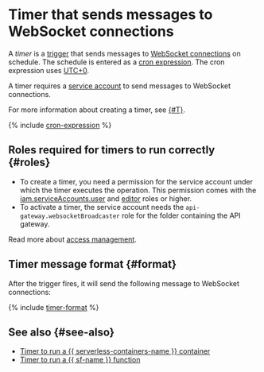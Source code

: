 # Timer that sends messages to WebSocket connections

A _timer_ is a [trigger](../trigger/) that sends messages to [WebSocket connections](../extensions/websocket.md) on schedule. The schedule is entered as a [cron expression](#cron-expression). The cron expression uses [UTC+0](https://en.wikipedia.org/wiki/Coordinated_Universal_Time).

A timer requires a [service account](../../../iam/concepts/users/service-accounts.md) to send messages to WebSocket connections.

For more information about creating a timer, see [{#T}](../../operations/trigger/timer-create.md).

{% include [cron-expression](../../../_includes/functions/cron-expression.md) %}

## Roles required for timers to run correctly {#roles}

* To create a timer, you need a permission for the service account under which the timer executes the operation. This permission comes with the [iam.serviceAccounts.user](../../../iam/security/index.md#iam-serviceAccounts-user) and [editor](../../../iam/roles-reference.md#editor) roles or higher.
* To activate a timer, the service account needs the `api-gateway.websocketBroadcaster` role for the folder containing the API gateway.

Read more about [access management](../../security/index.md).

## Timer message format {#format}

After the trigger fires, it will send the following message to WebSocket connections:

{% include [timer-format](../../../_includes/functions/timer-format.md) %}

## See also {#see-also}

* [Timer to run a {{ serverless-containers-name }} container](../../../serverless-containers/concepts/trigger/timer.md)
* [Timer to run a {{ sf-name }} function](../../../functions/concepts/trigger/timer.md)
